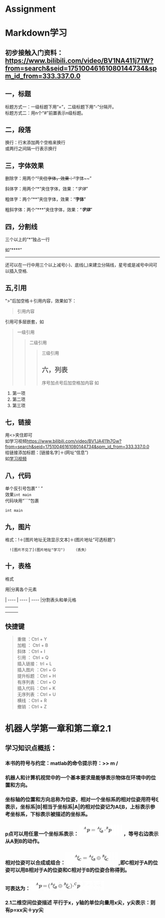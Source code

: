 # Assignment

Markdown学习
============

初步接触入门资料：https://www.bilibili.com/video/BV1NA411j71W?from=search&seid=17510046161080144734&spm_id_from=333.337.0.0    
-----------

一，标题  
-----------

标题方式一：一级标题下用“=”，二级标题下用“-”分隔开。  
标题方式二：用n个“#”前置表示n级标题。

## 二，段落

换行：行末添加两个空格来换行  
或两行之间隔一行表示换行

## 三，字体效果

删除字：用两个“~~”夹住字体，效果：“~~字体~~” 

斜体字：用两个“*”夹住字体，效果：“*字体*”   

粗体字：两个“**”夹住字体，效果：“**字体**”

粗斜字体：两个“***”夹住字体，效果：“***字体***”  


## 四，分割线

三个以上的“*“独占一行   

如“****”

****
还可以在一行中用三个以上减号(-)、底线(_)来建立分隔线，星号或是减号中间可以插入空格.
## 五,引用  

">"后加空格＋引用内容，效果如下：

> 引用内容  

引用可多层嵌套，如

> 一级引用
>
> > 二级引用
> >
> > > 三级引用
> > >
> > > ## 六，列表  
> > >
> > > 序号加点号后加空格加内容
> > > 如

1. 第一项    
2. 第二项  
3. 第三项  

## 七，链接

用<>夹住即可  
如学习视频<https://www.bilibili.com/video/BV1JA411h7Gw?from=search&seid=17510046161080144734&spm_id_from=333.337.0.0>  
给链接添加标题：[链接名字]＋(网址“信息”)  
如[学习视频](https://www.bilibili.com/video/BV1JA411h7Gw?from=search&seid=17510046161080144734&spm_id_from=333.337.0.0“点击进入学习”)  

## 八，代码  

单个反引号包裹“ ' ”  
效果`int main`   
代码块用“```”包裹   

  `````
int main
  `````

## 九，图片  

格式：!＋[图片地址无效显示文本]＋(图片地址“可选标题")  

      ![图片不见了](图片地址"学习")    （丢失）  

## 十，表格  

格式  

用|分离各个元素

| ---- | ---- | ---- |分割表头和单元格  


|      |      |      |
| ---- | ---- | ---- |
|      |      |      |
|      |      |      |
|      |      |      |
## 快捷键  
> 重做     ：Ctrl + Y  
> 加粗 ： Ctrl + B   
> 斜体  ：Ctrl + I   
> 引用  ： Ctrl + Q   
> 插入链接： trl + L   
> 插入图片  ：Ctrl + G   
> 提升标题  ：Ctrl + H   
> 有序列表  ：Ctrl + O  
> 插入代码  ：Ctrl + K     
> 无序列表  ：Ctrl + U   
> 横线      ：Ctrl + R   
> 撤销     ：Ctrl + Z   





机器人学第一章和第二章2.1  
==============

## 学习知识点概括：

### 本书的符号与约定：matlab的命令提示符：>>  m  /
### 机器人和计算机视觉中的一个基本要求是能够表示物体在环境中的位置和方向。  
### 坐标轴的位置和方向总称为位姿，相对一个坐标系的相对位姿用符号ξ表示，坐标系|B|相当于坐标系|A|的相对位姿记为AξB，上标表示参考坐标系，下标表示被描述的坐标系。  
### p点可以用任意一个坐标系表示：![图片不见了](https://github.com/zonghuanfei/Assignment/blob/main/OZUZSO6U9%60G%603I8~D%602L%7D8R.png)  ，等号右边表示从A到B的动作。  
### 相对位姿可以合成或组合：![图片不见了](https://github.com/zonghuanfei/Assignment/blob/main/Y9GJB~~%7DV8Y0%5DSYGG%60~N_61.png),即C相对于A的位姿可以用B相对于A的位姿和C相对于B的位姿合称得到。  
### 可表达为：![图片不见了](https://github.com/zonghuanfei/Assignment/blob/main/T3I~%5BU0RO%5BZP%24Y%24EXX2P~LO.png)
### 2.1二维空间位姿描述  平行于x，y轴的单位向量用x尖，y尖表示：则有p=xx尖＋yy尖    



